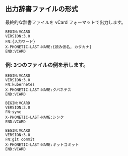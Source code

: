 ## 出力辞書ファイルの形式

最終的な辞書ファイルを vCard フォーマットで出力します。

```
BEGIN:VCARD
VERSION:3.0
FN:{入力ワード}
X-PHONETIC-LAST-NAME:{読み仮名, カタカナ}
END:VCARD

```

### 例: 3つのファイルの例を示します。

```
BEGIN:VCARD
VERSION:3.0
FN:kubernetes
X-PHONETIC-LAST-NAME:クバネテス
END:VCARD

BEGIN:VCARD
VERSION:3.0
FN:sync
X-PHONETIC-LAST-NAME:シンク
END:VCARD

BEGIN:VCARD
VERSION:3.0
FN:git commit
X-PHONETIC-LAST-NAME:ギットコミット
END:VCARD
```
